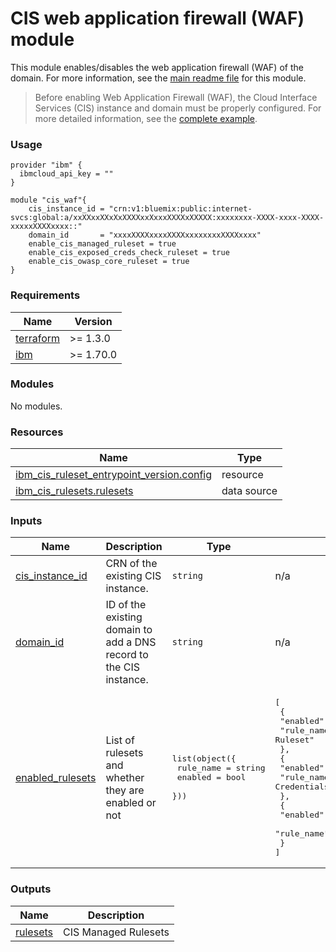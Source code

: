 # CIS web application firewall (WAF) module

This module enables/disables the web application firewall (WAF) of the domain. For more information, see the [main readme file](https://github.com/terraform-ibm-modules/terraform-ibm-cis/tree/main/docs/README.md) for this module.

>  Before enabling Web Application Firewall (WAF), the Cloud Interface Services (CIS) instance and domain must be properly configured. For more detailed information, see the [complete example](https://github.com/terraform-ibm-modules/terraform-ibm-cis/blob/main/examples/complete/main.tf).

### Usage
```
provider "ibm" {
  ibmcloud_api_key = ""
}

module "cis_waf"{
    cis_instance_id = "crn:v1:bluemix:public:internet-svcs:global:a/xxXXxxXXxXxXXXXxxXxxxXXXXxXXXXX:xxxxxxxx-XXXX-xxxx-XXXX-xxxxxXXXXxxxx::"
    domain_id       = "xxxxXXXXxxxxXXXXxxxxxxxxXXXXxxxx"
    enable_cis_managed_ruleset = true
    enable_cis_exposed_creds_check_ruleset = true
    enable_cis_owasp_core_ruleset = true
}
```

<!-- BEGINNING OF PRE-COMMIT-TERRAFORM DOCS HOOK -->
### Requirements

| Name | Version |
|------|---------|
| <a name="requirement_terraform"></a> [terraform](#requirement\_terraform) | >= 1.3.0 |
| <a name="requirement_ibm"></a> [ibm](#requirement\_ibm) | >= 1.70.0 |

### Modules

No modules.

### Resources

| Name | Type |
|------|------|
| [ibm_cis_ruleset_entrypoint_version.config](https://registry.terraform.io/providers/IBM-Cloud/ibm/latest/docs/resources/cis_ruleset_entrypoint_version) | resource |
| [ibm_cis_rulesets.rulesets](https://registry.terraform.io/providers/IBM-Cloud/ibm/latest/docs/data-sources/cis_rulesets) | data source |

### Inputs

| Name | Description | Type | Default | Required |
|------|-------------|------|---------|:--------:|
| <a name="input_cis_instance_id"></a> [cis\_instance\_id](#input\_cis\_instance\_id) | CRN of the existing CIS instance. | `string` | n/a | yes |
| <a name="input_domain_id"></a> [domain\_id](#input\_domain\_id) | ID of the existing domain to add a DNS record to the CIS instance. | `string` | n/a | yes |
| <a name="input_enabled_rulesets"></a> [enabled\_rulesets](#input\_enabled\_rulesets) | List of rulesets and whether they are enabled or not | <pre>list(object({<br>    rule_name = string<br>    enabled   = bool<br>  }))</pre> | <pre>[<br>  {<br>    "enabled": true,<br>    "rule_name": "CIS Managed Ruleset"<br>  },<br>  {<br>    "enabled": true,<br>    "rule_name": "CIS Exposed Credentials Check Ruleset"<br>  },<br>  {<br>    "enabled": true,<br>    "rule_name": "CIS OWASP Core Ruleset"<br>  }<br>]</pre> | no |

### Outputs

| Name | Description |
|------|-------------|
| <a name="output_rulesets"></a> [rulesets](#output\_rulesets) | CIS Managed Rulesets |
<!-- END OF PRE-COMMIT-TERRAFORM DOCS HOOK -->
